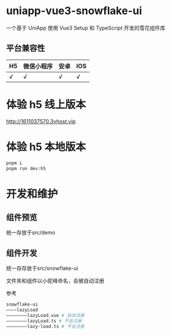 # uniapp-vue3-snowflake-ui

一个基于 UniApp 使用 Vue3 Setup 和 TypeScript 开发的雪花组件库

## 平台兼容性

| H5  | 微信小程序 | 安卓 | IOS |
| --- | ---------- | ---- | --- |
| √   | √          | √    | √   |

# 体验 h5 线上版本

http://1611037570.3vhost.vip

# 体验 h5 本地版本

```bash
pnpm i
pnpm run dev:h5
```

# 开发和维护

## 组件预览

统一存放于src/demo

## 组件开发

统一存存放于src/snowflake-ui

文件夹和组件以小驼峰命名，会被自动注册

参考

```bash
snowflake-ui
————lazyLoad
————————lazyLoad.vue # 自动注册
————————lazyLoad.ts # 不会注册
————————lazy-load.ts # 不会注册
```
